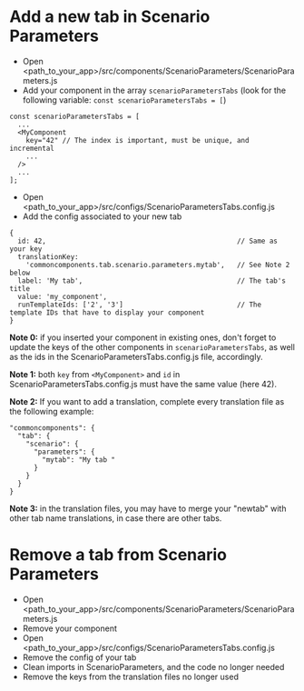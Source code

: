 # Add a new tab in Scenario Parameters

- Open <path_to_your_app>/src/components/ScenarioParameters/ScenarioParameters.js
- Add your component in the array `scenarioParametersTabs` (look for the following variable: `const scenarioParametersTabs = [`)

```
const scenarioParametersTabs = [
  ...
  <MyComponent
    key="42" // The index is important, must be unique, and incremental
    ...
  />
  ...
];
```

- Open <path_to_your_app>/src/configs/ScenarioParametersTabs.config.js
- Add the config associated to your new tab

```
{
  id: 42,                                               // Same as your key
  translationKey:
    'commoncomponents.tab.scenario.parameters.mytab',   // See Note 2 below
  label: 'My tab',                                      // The tab's title
  value: 'my_component',
  runTemplateIds: ['2', '3']                            // The template IDs that have to display your component
}
```
**Note 0:** if you inserted your component in existing ones, don't forget to update the keys of the other components in `scenarioParametersTabs`, as well as the ids in the ScenarioParametersTabs.config.js file, accordingly.

**Note 1:** both `key` from `<MyComponent>` and `id` in ScenarioParametersTabs.config.js must have the same value (here 42).

**Note 2:** If you want to add a translation, complete every translation file as the following example:
```
"commoncomponents": {
  "tab": {
    "scenario": {
      "parameters": {
        "mytab": "My tab "
      }
    }
  }
}
```

**Note 3:** in the translation files, you may have to merge your "newtab" with other tab name translations, in case there are other tabs.


# Remove a tab from Scenario Parameters
- Open <path_to_your_app>/src/components/ScenarioParameters/ScenarioParameters.js
- Remove your component
- Open <path_to_your_app>/src/configs/ScenarioParametersTabs.config.js
- Remove the config of your tab
- Clean imports in ScenarioParameters, and the code no longer needed
- Remove the keys from the translation files no longer used
